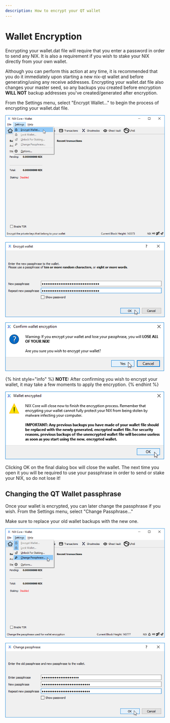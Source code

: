 ```yaml
---
description: How to encrypt your QT wallet
---
```


# Wallet Encryption

Encrypting your wallet.dat file will require that you enter a password in order to send any NIX. It is also a requirement if you wish to stake your NIX directly from your own wallet. 

Although you can perform this action at any time, it is recommended that you do it immediately upon starting a new nix-qt wallet and before generating/using any receive addresses. Encrypting your wallet.dat file also changes your master seed, so any backups you created before encryption **WILL NOT** backup addresses you've created/generated after encryption.

From the Settings menu, select "Encrypt Wallet..." to begin the process of encrypting your wallet.dat file.

![Select &quot;Encrypt Wallet...&quot; from the Settings menu](../../../.gitbook/assets/qt-encryptmenu.png)

![Choose a very strong passphrase](../../../.gitbook/assets/qt-encryptwindow.png)

![Confirm that you wish to encrypt your wallet](../../../.gitbook/assets/qt-confirmencryption.png)

{% hint style="info" %}
**NOTE:** After confirming you wish to encrypt your wallet, it may take a few moments to apply the encryption.
{% endhint %}

![](../../../.gitbook/assets/qt-encrypteddialog.png)

Clicking OK on the final dialog box will close the wallet. The next time you open it you will be required to use your passphrase in order to send or stake your NIX, so do not lose it!

## Changing the QT Wallet passphrase

Once your wallet is encrypted, you can later change the passphrase if you wish. From the Settings menu, select "Change Passphrase..." 

Make sure to replace your old wallet backups with the new one.

![Select &quot;Change Passphrase...&quot; from the Settings menu](../../../.gitbook/assets/qt-changepwmenu.png)

![Fill in your current passphrase and choose a new one](../../../.gitbook/assets/qt-changepw.png)





